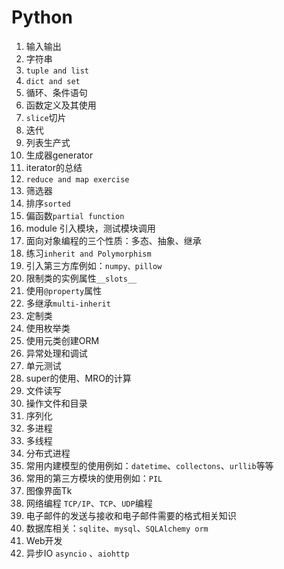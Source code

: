 # Python
1. 输入输出
2. 字符串
3. ```tuple and list```
4. ```dict and set```
5. 循环、条件语句
6. 函数定义及其使用
7. ```slice```切片
8. 迭代
9. 列表生产式
10. 生成器generator
11. iterator的总结
12. ```reduce and map exercise```
13. 筛选器
14. 排序```sorted```
15. 偏函数```partial function```
16. module 引入模块，测试模块调用
17. 面向对象编程的三个性质：多态、抽象、继承
18. 练习```inherit and Polymorphism```
19. 引入第三方库例如：```numpy、pillow```
20. 限制类的实例属性```__slots__```
21. 使用```@property```属性
22. 多继承```multi-inherit```
23. 定制类
24. 使用枚举类
25. 使用元类创建ORM
26. 异常处理和调试
27. 单元测试
28. super的使用、MRO的计算
29. 文件读写
30. 操作文件和目录
31. 序列化
32. 多进程
33. 多线程
34. 分布式进程
35. 常用内建模型的使用例如：```datetime```、```collectons```、```urllib```等等
36. 常用的第三方模块的使用例如：```PIL```
37. 图像界面Tk
38. 网络编程 ```TCP/IP```、```TCP```、```UDP```编程
39. 电子邮件的发送与接收和电子邮件需要的格式相关知识
40. 数据库相关：```sqlite```、```mysql```、```SQLAlchemy orm```
41. Web开发
42. 异步IO ```asyncio``` 、```aiohttp```